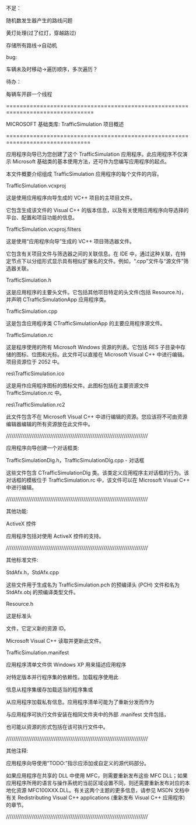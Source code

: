 不足：

随机数发生器产生的路线问题

黄灯处理(过了红灯，穿越路过)

存储所有路线->自动机

bug:

车辆未及时移动->遍历顺序，多次遍历？

待办：

每辆车开辟一个线程

================================================================================

MICROSOFT 基础类库: TrafficSimulation 项目概述

===============================================================================

应用程序向导已为您创建了这个 TrafficSimulation 应用程序。此应用程序不仅演示 Microsoft 基础类的基本使用方法，还可作为您编写应用程序的起点。

本文件概要介绍组成 TrafficSimulation 应用程序的每个文件的内容。

TrafficSimulation.vcxproj

这是使用应用程序向导生成的 VC++ 项目的主项目文件。

它包含生成该文件的 Visual C++ 的版本信息，以及有关使用应用程序向导选择的平台、配置和项目功能的信息。

TrafficSimulation.vcxproj.filters

这是使用“应用程序向导”生成的 VC++ 项目筛选器文件。

它包含有关项目文件与筛选器之间的关联信息。在 IDE 中，通过这种关联，在特定节点下以分组形式显示具有相似扩展名的文件。例如，“.cpp”文件与“源文件”筛选器关联。

TrafficSimulation.h

这是应用程序的主要头文件。它包括其他项目特定的头文件(包括 Resource.h)，并声明 CTrafficSimulationApp 应用程序类。

TrafficSimulation.cpp

这是包含应用程序类 CTrafficSimulationApp 的主要应用程序源文件。

TrafficSimulation.rc

这是程序使用的所有 Microsoft Windows 资源的列表。它包括 RES 子目录中存储的图标、位图和光标。此文件可以直接在 Microsoft Visual C++ 中进行编辑。项目资源位于 2052 中。

res\TrafficSimulation.ico

这是用作应用程序图标的图标文件。此图标包括在主要资源文件 TrafficSimulation.rc 中。

res\TrafficSimulation.rc2

此文件包含不在 Microsoft Visual C++ 中进行编辑的资源。您应该将不可由资源编辑器编辑的所有资源放在此文件中。

/////////////////////////////////////////////////////////////////////////////

应用程序向导创建一个对话框类:

TrafficSimulationDlg.h，TrafficSimulationDlg.cpp - 对话框

这些文件包含 CTrafficSimulationDlg 类。该类定义应用程序主对话框的行为。该对话框的模板位于 TrafficSimulation.rc 中，该文件可以在 Microsoft Visual C++ 中进行编辑。

/////////////////////////////////////////////////////////////////////////////

其他功能:

ActiveX 控件

应用程序包括对使用 ActiveX 控件的支持。

/////////////////////////////////////////////////////////////////////////////

其他标准文件:

StdAfx.h，StdAfx.cpp

这些文件用于生成名为 TrafficSimulation.pch 的预编译头 (PCH) 文件和名为 StdAfx.obj 的预编译类型文件。

Resource.h

这是标准头

文件，它定义新的资源 ID。

Microsoft Visual C++ 读取并更新此文件。

TrafficSimulation.manifest

应用程序清单文件供 Windows XP 用来描述应用程序

对特定版本并行程序集的依赖性。加载程序使用此

信息从程序集缓存加载适当的程序集或

从应用程序加载私有信息。应用程序清单可能为了重新分发而作为

与应用程序可执行文件安装在相同文件夹中的外部 .manifest 文件包括，

也可能以资源的形式包括在该可执行文件中。

/////////////////////////////////////////////////////////////////////////////

其他注释:

应用程序向导使用“TODO:”指示应添加或自定义的源代码部分。

如果应用程序在共享的 DLL 中使用 MFC，则需要重新发布这些 MFC DLL；如果应用程序所用的语言与操作系统的当前区域设置不同，则还需要重新发布对应的本地化资源 MFC100XXX.DLL。有关这两个主题的更多信息，请参见 MSDN 文档中有关 Redistributing Visual C++ applications (重新发布 Visual C++ 应用程序)的章节。

/////////////////////////////////////////////////////////////////////////////
